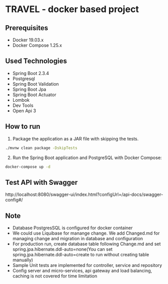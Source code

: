 # TRAVEL - docker based project


## Prerequisites

* Docker 19.03.x
* Docker Compose 1.25.x

## Used Technologies

* Spring Boot 2.3.4
* Postgresql
* Spring Boot Validation
* Spring Boot Jpa
* Spring Boot Actuator
* Lombok
* Dev Tools
* Open Api 3


## How to run

1. Package the application as a JAR file with skipping the tests.

```sh
./mvnw clean package -DskipTests
```

2. Run the Spring Boot application and PostgreSQL with Docker Compose:

```sh
docker-compose up -d
```

## Test API with Swagger 
http://localhost:8080/swagger-ui/index.html?configUrl=/api-docs/swagger-config#/

## Note
* Database PostgresSQL is configured for docker container
* We could use Liquibase for manange change. We add Changed.md for managing change and migration in database and configuration
* For production run, create database table following Change.md and set spring.jpa.hibernate.ddl-auto=none(You can set spring.jpa.hibernate.ddl-auto=create to run without creating table manually) 
* Sample Unit tests are implemented for controller, service and repository
* Config server and micro-services, api gateway and load balancing, caching is not covered for time limitation



